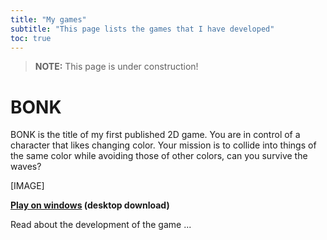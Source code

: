 ```yaml
---
title: "My games"
subtitle: "This page lists the games that I have developed"
toc: true
---
```


> **NOTE:** This page is under construction! 


# BONK

BONK is the title of my first published 2D game. You are in control of a character that likes changing color. Your mission is to collide into things of the same color while avoiding those of other colors, can you survive the waves? 

[IMAGE]

**[Play on windows]() (desktop download)** 

Read about the development of the game ...


